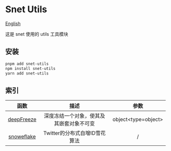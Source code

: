# Snet Utils

[English](./docs/readme/EN/README_EN.md)

这是 snet 使用的 utils 工具模块

## 安装
```sh
pnpm add snet-utils
npm install snet-utils
yarn add snet-utils
```

## 索引
| 函数 | 描述 | 参数 |
| :---: | :---: | :---: |
| [deepFreeze](./docs/ZH/modules/freeze.md) | 深度冻结一个对象，使其及其嵌套对象不可变 | object<type=object> |
| [snoweflake](./docs/ZH/modules/snoweflake.md) | Twitter的分布式自增ID雪花算法 | / |